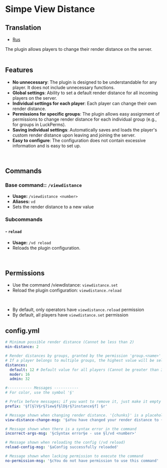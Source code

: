# Simpe View Distance

## Translation
- [Rus](README.md)

The plugin allows players to change their render distance on the server.
<br/><br/>

## **Features**
- **No unnecessary**: The plugin is designed to be understandable for any player. It does not include unnecessary functions.
- **Global settings**: Ability to set a default render distance for all incoming players on the server.
- **Individual settings for each player**: Each player can change their own render distance.
- **Permissions for specific groups**: The plugin allows easy assignment of permissions to change render distance for each individual group (e.g., for groups in LuckPerms).
- **Saving individual settings**: Automatically saves and loads the player's custom render distance upon leaving and joining the server.
- **Easy to configure**: The configuration does not contain excessive information and is easy to set up.

<br/>

## **Commands**
### Base command:: `/viewdistance`
- **Usage:** `/viewdistance <number>`
- **Aliases:** `vd`
- Sets the render distance to a new value
### Subcommands
#### - `reload`
- **Usage:** `/vd reload`
- Reloads the plugin configuration.

<br/>

## **Permissions**
- Use the command /viewdistance: `viewdistance.set`
- Reload the plugin configuration: `viewdistance.reload`

<br/>

- By default, only operators have `viewdistance.reload` permission
- By default, all players have `viewdistance.set` permission

## config.yml
```yaml
# Minimum possible render distance (Cannot be less than 2)
min-distance: 2

# Render distances by groups, granted by the permission 'group.<name>' (automatically granted to all groups in LuckPerms)
# If a player belongs to multiple groups, the highest value will be selected
distances:
  default: 12 # Default value for all players (Cannot be greater than 32)
  moder: 16
  admin: 32

#----------- Messages -----------
# For color, use the symbol '§'

# Prefix before messages; if you want to remove it, just make it empty - ''
prefix: '§f[§lV§r§7iew§f§lD§r§7instance§f] §r'

# Message shown when changing render distance. '{chunks}' is a placeholder for the render distance value
view-distance-change-msg: '§aYou have changed your render distance to {chunks} chunks'

# Message shown when there is a syntax error in the command
incorrect-args-msg: '§cSyntax error§e - use §l/vd <number>'

# Message shown when reloading the config (/vd reload)
reload-config-msg: '§aConfig successfully reloaded'

# Message shown when lacking permission to execute the command
no-permission-msg: '§cYou do not have permission to use this command'
```
